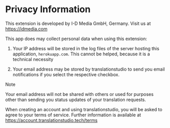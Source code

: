 # Privacy Information

This extension is developed by I-D Media GmbH, Germany. Visit us at https://idmedia.com 

This app does may collect personal data when using this extension:

1. Your IP address will be stored in the log files of the server hosting this application, `herokuapp.com`. This cannot be helped, because it is a technical necessity

2. Your email address may be stored by translationstudio to send you email notifications if you select the respective checkbox. 

> [!NOTE]
> Your email address will not be shared with others or used for purposes other than sending you status updates of your translation requests.

When creating an account and using translationstudio, you will be asked to agree to your terms of service. Further information is available at https://account.translationstudio.tech/terms